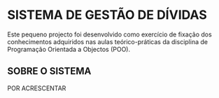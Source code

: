 # SISTEMA DE GESTÃO DE DÍVIDAS

Este pequeno projecto foi desenvolvido como exercício de fixação dos
conhecimentos adquiridos nas aulas teórico-práticas da disciplina de
Programação Orientada a Objectos (POO).

## SOBRE O SISTEMA

POR ACRESCENTAR
